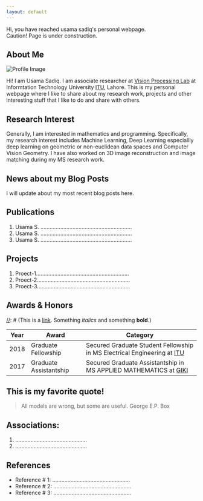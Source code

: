 ```yaml
---
layout: default
---
```


[//]: # (This is how a comment is added in markdown.)

Hi, you have reached usama sadiq's personal webpage.\
Caution! Page is under construction.

## About Me

[//]: # (Edit this for customizing the profile-picture.)
[//]: # (Other settings of image are profile-pictur class in typography.css file.)

<img class="profile-picture" src="temp_profile_image.jpg" alt="Profile Image" > 

Hi! I am Usama Sadiq. I am associate researcher at [Vision Processing Lab](http://vispro.itu.edu.pk/) at Informtation Technology University [ITU](https://itu.edu.pk/), Lahore.
This is my personal webpage where I like to share about my research work, projects and other interesting stuff that I like to do and share with others.



## Research Interest

Generally, I am interested in mathematics and programming. Specifically, my research interest includes Machine Learning, Deep Learning especiallly deep learning on geometric or non-euclidean data spaces and Computer Vision Geometry. I have also worked on 3D image reconstruction and image matching during my MS research work.  


## News about my Blog Posts

I will update about my most recent blog posts here.

## Publications

1. Usama S. ............................................................
2. Usama S. ............................................................
3. Usama S. ............................................................


## Projects
1. Proect-1.............................................................
2. Proect-2.............................................................
3. Proect-3.............................................................

## Awards & Honors

[//]: # (This is a [link](http://google.com). Something *italics* and something **bold**.)

Year | Award | Category
-----|-------|--------
2018 | Graduate Fellowship  | Secured Graduate Student Fellowship in MS Electrical Engineering at [ITU](https://itu.edu.pk/)
2017 | Graduate Assistantship | Secured Graduate Assistantship in MS APPLIED MATHEMATICS at [GIKI](https://www.giki.edu.pk/)



## This is my favorite quote!
> All models are wrong, but some are useful.
                            George E.P. Box
                            
                            
## Associations:
1. ...............................................
2. ...............................................

## References

* Reference # 1: ...................................................
* Reference # 2: ...................................................
* Reference # 3: ...................................................

